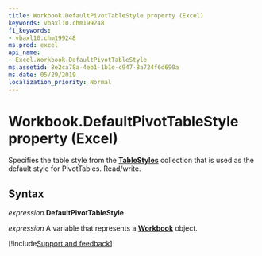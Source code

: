 ```yaml
---
title: Workbook.DefaultPivotTableStyle property (Excel)
keywords: vbaxl10.chm199248
f1_keywords:
- vbaxl10.chm199248
ms.prod: excel
api_name:
- Excel.Workbook.DefaultPivotTableStyle
ms.assetid: 8e2ca78a-4eb1-1b1e-c947-8a724f6d690a
ms.date: 05/29/2019
localization_priority: Normal
---
```



# Workbook.DefaultPivotTableStyle property (Excel)

Specifies the table style from the **[TableStyles](excel.tablestyles.md)** collection that is used as the default style for PivotTables. Read/write.


## Syntax

_expression_.**DefaultPivotTableStyle**

_expression_ A variable that represents a **[Workbook](Excel.Workbook.md)** object.




[!include[Support and feedback](~/includes/feedback-boilerplate.md)]